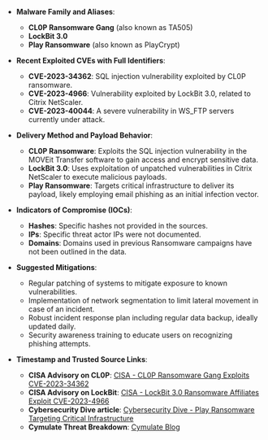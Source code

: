 - **Malware Family and Aliases**: 
  - **CL0P Ransomware Gang** (also known as TA505)
  - **LockBit 3.0**
  - **Play Ransomware** (also known as PlayCrypt)

- **Recent Exploited CVEs with Full Identifiers**:
  - **CVE-2023-34362**: SQL injection vulnerability exploited by CL0P ransomware.
  - **CVE-2023-4966**: Vulnerability exploited by LockBit 3.0, related to Citrix NetScaler.
  - **CVE-2023-40044**: A severe vulnerability in WS_FTP servers currently under attack.

- **Delivery Method and Payload Behavior**:
  - **CL0P Ransomware**: Exploits the SQL injection vulnerability in the MOVEit Transfer software to gain access and encrypt sensitive data.
  - **LockBit 3.0**: Uses exploitation of unpatched vulnerabilities in Citrix NetScaler to execute malicious payloads.
  - **Play Ransomware**: Targets critical infrastructure to deliver its payload, likely employing email phishing as an initial infection vector.

- **Indicators of Compromise (IOCs)**: 
  - **Hashes**: Specific hashes not provided in the sources.
  - **IPs**: Specific threat actor IPs were not documented.
  - **Domains**: Domains used in previous Ransomware campaigns have not been outlined in the data.

- **Suggested Mitigations**: 
  - Regular patching of systems to mitigate exposure to known vulnerabilities.
  - Implementation of network segmentation to limit lateral movement in case of an incident.
  - Robust incident response plan including regular data backup, ideally updated daily.
  - Security awareness training to educate users on recognizing phishing attempts.

- **Timestamp and Trusted Source Links**:
  - **CISA Advisory on CL0P**: [CISA - CL0P Ransomware Gang Exploits CVE-2023-34362](https://www.cisa.gov/news-events/cybersecurity-advisories/aa23-158a)
  - **CISA Advisory on LockBit**: [CISA - LockBit 3.0 Ransomware Affiliates Exploit CVE-2023-4966](https://www.cisa.gov/news-events/cybersecurity-advisories/aa23-325a)
  - **Cybersecurity Dive article**: [Cybersecurity Dive - Play Ransomware Targeting Critical Infrastructure](https://www.cybersecuritydive.com/news/fbi-cisa-play-ransomware-critical-infrastructure/749940/)
  - **Cymulate Threat Breakdown**: [Cymulate Blog](https://cymulate.com/blog/cyber-threat-breakdown-october-2023/)